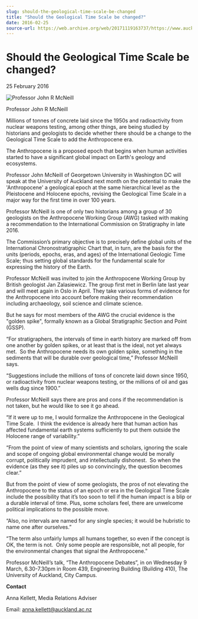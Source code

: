 ```yaml
---
slug: should-the-geological-time-scale-be-changed
title: "Should the Geological Time Scale be changed?"
date: 2016-02-25
source-url: https://web.archive.org/web/20171119163737/https://www.auckland.ac.nz/en/about/news-events-and-notices/news/news-2016/02/should-the-geological-time-scale-be-changed-.html
---
```

Should the Geological Time Scale be changed?
============================================

25 February 2016

![Professor John R McNeill](https://www.auckland.ac.nz/en/about/news-events-and-notices/news/news-2016/02/should-the-geological-time-scale-be-changed-/_jcr_content/par/textimage/image.img.jpg/1456359852085.jpg "Professor John R McNeill")

Professor John R McNeill

Millions of tonnes of concrete laid since the 1950s and radioactivity from nuclear weapons testing, among other things, are being studied by historians and geologists to decide whether there should be a change to the Geological Time Scale to add the Anthropocene era.

The Anthropocene is a proposed epoch that begins when human activities started to have a significant global impact on Earth's geology and ecosystems.

Professor John McNeill of Georgetown University in Washington DC will speak at the University of Auckland next month on the potential to make the 'Anthropocene' a geological epoch at the same hierarchical level as the Pleistocene and Holocene epochs, revising the Geological Time Scale in a major way for the first time in over 100 years.

Professor McNeill is one of only two historians among a group of 30 geologists on the Anthropocene Working Group (AWG) tasked with making a recommendation to the International Commission on Stratigraphy in late 2016.

The Commission’s primary objective is to precisely define global units of the International Chronostratigraphic Chart that, in turn, are the basis for the units (periods, epochs, eras, and ages) of the International Geologic Time Scale; thus setting global standards for the fundamental scale for expressing the history of the Earth.

Professor McNeill was invited to join the Anthropocene Working Group by British geologist Jan Zalasiewicz. The group first met in Berlin late last year and will meet again in Oslo in April. They take various forms of evidence for the Anthropocene into account before making their recommendation including archaeology, soil science and climate science.

But he says for most members of the AWG the crucial evidence is the "golden spike", formally known as a Global Stratigraphic Section and Point (GSSP). 

“For stratigraphers, the intervals of time in earth history are marked off from one another by golden spikes, or at least that is the ideal, not yet always met.  So the Anthropocene needs its own golden spike, something in the sediments that will be durable over geological time,” Professor McNeill says.

“Suggestions include the millions of tons of concrete laid down since 1950, or radioactivity from nuclear weapons testing, or the millions of oil and gas wells dug since 1900.”

Professor McNeill says there are pros and cons if the recommendation is not taken, but he would like to see it go ahead.

“If it were up to me, I would formalize the Anthropocene in the Geological Time Scale.  I think the evidence is already here that human action has affected fundamental earth systems sufficiently to put them outside the Holocene range of variability.”

“From the point of view of many scientists and scholars, ignoring the scale and scope of ongoing global environmental change would be morally corrupt, politically imprudent, and intellectually dishonest.  So when the evidence (as they see it) piles up so convincingly, the question becomes clear.”

But from the point of view of some geologists, the pros of not elevating the Anthropocene to the status of an epoch or era in the Geological Time Scale include the possibility that it’s too soon to tell if the human impact is a blip or a durable interval of time. Plus, some scholars feel, there are unwelcome political implications to the possible move.

“Also, no intervals are named for any single species; it would be hubristic to name one after ourselves.”

“The term also unfairly lumps all humans together, so even if the concept is OK, the term is not.  Only some people are responsible, not all people, for the environmental changes that signal the Anthropocene.”

Professor McNeill’s talk, “The Anthropocene Debates”, in on Wednesday 9 March, 6.30-7.30pm in Room 439, Engineering Building (Building 410), The University of Auckland, City Campus.

**Contact**

Anna Kellett, Media Relations Adviser

Email: [anna.kellett@auckland.ac.nz](mailto:anna.kellett@auckland.ac.nz)